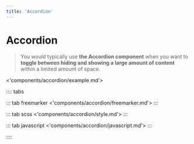 ```yaml
---
title: 'Accordion'
---
```


# Accordion

> You would typically use **the Accordion component** when you want to **toggle between hiding and showing a large amount of content** within a limited amount of space.

<'components/accordion/example.md'>

:::: tabs

::: tab freemarker
<'components/accordion/freemarker.md'>
:::

::: tab scss
<'components/accordion/style.md'>
:::

::: tab javascript
<'components/accordion/javascript.md'>
:::

::::